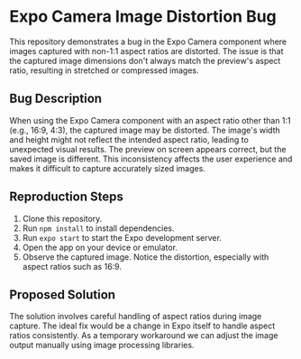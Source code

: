 # Expo Camera Image Distortion Bug

This repository demonstrates a bug in the Expo Camera component where images captured with non-1:1 aspect ratios are distorted. The issue is that the captured image dimensions don't always match the preview's aspect ratio, resulting in stretched or compressed images.

## Bug Description

When using the Expo Camera component with an aspect ratio other than 1:1 (e.g., 16:9, 4:3), the captured image may be distorted. The image's width and height might not reflect the intended aspect ratio, leading to unexpected visual results. The preview on screen appears correct, but the saved image is different.  This inconsistency affects the user experience and makes it difficult to capture accurately sized images.

## Reproduction Steps

1. Clone this repository.
2. Run `npm install` to install dependencies.
3. Run `expo start` to start the Expo development server.
4. Open the app on your device or emulator.
5. Observe the captured image.  Notice the distortion, especially with aspect ratios such as 16:9.

## Proposed Solution

The solution involves careful handling of aspect ratios during image capture. The ideal fix would be a change in Expo itself to handle aspect ratios consistently. As a temporary workaround we can adjust the image output manually using image processing libraries.